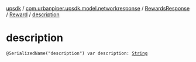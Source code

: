 [upsdk](../../../index.md) / [com.urbanpiper.upsdk.model.networkresponse](../../index.md) / [RewardsResponse](../index.md) / [Reward](index.md) / [description](./description.md)

# description

`@SerializedName("description") var description: `[`String`](https://kotlinlang.org/api/latest/jvm/stdlib/kotlin/-string/index.html)